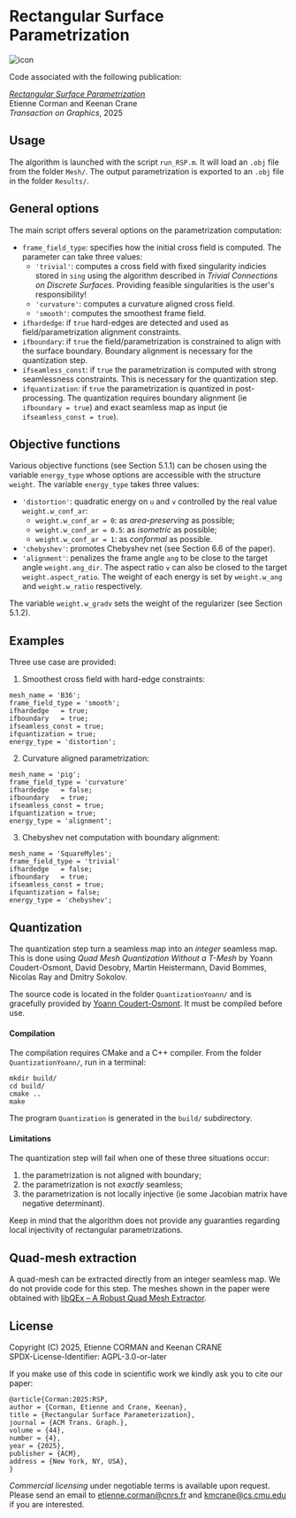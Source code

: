 # Rectangular Surface Parametrization
![icon](https://github.com/user-attachments/assets/c5910a61-4265-4186-92f2-e5a7779c25d8)

Code associated with the following publication:

[_Rectangular Surface Parametrization_](https://www.cs.cmu.edu/~kmcrane/Projects/RectangularSurfaceParameterization/RectangularSurfaceParameterization.pdf)\
Etienne Corman and Keenan Crane\
_Transaction on Graphics_, 2025

## Usage
The algorithm is launched with the script `run_RSP.m`. It will load an `.obj` file from the folder `Mesh/`. The output parametrization is exported to an `.obj` file in the folder `Results/`. 

## General options
The main script offers several options on the parametrization computation:
- `frame_field_type`: specifies how the initial cross field is computed. The parameter can take three values:
	- `'trivial'`: computes a cross field with fixed singularity indicies stored in `sing` using the algorithm described in *Trivial Connections on Discrete Surfaces*. Providing feasible singularities is the user's responsibility!
	- `'curvature'`: computes a curvature aligned cross field.
	- `'smooth'`: computes the smoothest frame field.
- `ifhardedge`: if `true` hard-edges are detected and used as field/parametrization alignment constraints.
- `ifboundary`: if `true` the field/parametrization is constrained to align with the surface boundary. Boundary alignment is necessary for the quantization step.
- `ifseamless_const`: if `true` the parametrization is computed with strong seamlessness constraints. This is necessary for the quantization step.
- `ifquantization`: if `true` the parametrization is quantized in post-processing. The quantization requires boundary alignment (ie `ifboundary = true`) and exact seamless map as input (ie `ifseamless_const = true`).

## Objective functions
Various objective functions (see Section 5.1.1) can be chosen using the variable `energy_type` whose options are accessible with the structure `weight`. The variable `energy_type` takes three values:
- `'distortion'`: quadratic energy on `u` and `v` controlled by the real value `weight.w_conf_ar`:
	- `weight.w_conf_ar = 0`: as *area-preserving* as possible;
	- `weight.w_conf_ar = 0.5`: as *isometric* as possible;
	- `weight.w_conf_ar = 1`: as *conformal* as possible.
- `'chebyshev'`: promotes Chebyshev net (see Section 6.6 of the paper).
- `'alignment'`: penalizes the frame angle `ang` to be close to the target angle `weight.ang_dir`. The aspect ratio `v` can also be closed to the target `weight.aspect_ratio`. The weight of each energy is set by `weight.w_ang` and `weight.w_ratio` respectively.

The variable `weight.w_gradv` sets the weight of the regularizer (see Section 5.1.2).

## Examples
Three use case are provided:
1. Smoothest cross field with hard-edge constraints:
```
mesh_name = 'B36';
frame_field_type = 'smooth';
ifhardedge   = true;
ifboundary   = true;
ifseamless_const = true;
ifquantization = true;
energy_type = 'distortion';
``` 
2. Curvature aligned parametrization:
```
mesh_name = 'pig';
frame_field_type = 'curvature'
ifhardedge   = false;
ifboundary   = true;
ifseamless_const = true;
ifquantization = true;
energy_type = 'alignment';
``` 
3. Chebyshev net computation with boundary alignment:
```
mesh_name = 'SquareMyles';
frame_field_type = 'trivial'
ifhardedge   = false;
ifboundary   = true;
ifseamless_const = true;
ifquantization = false;
energy_type = 'chebyshev';
``` 

## Quantization
The quantization step turn a seamless map into an *integer* seamless map. This is done using *Quad Mesh Quantization Without a T-Mesh* by Yoann Coudert-Osmont, David Desobry, Martin Heistermann, David Bommes, Nicolas Ray and Dmitry Sokolov. 

The source code is located in the folder `QuantizationYoann/` and is gracefully provided by [Yoann Coudert-Osmont](https://perso.ens-lyon.fr/yoann.coudert-osmont/). It must be compiled before use.

#### Compilation
The compilation requires CMake and a C++ compiler. From the folder `QuantizationYoann/`, run in a terminal:
```
mkdir build/
cd build/
cmake ..
make
```
The program `Quantization` is generated in the `build/` subdirectory.

#### Limitations
The quantization step will fail when one of these three situations occur:
1. the parametrization is not aligned with boundary;
2. the parametrization is not *exactly* seamless;
3. the parametrization is not locally injective (ie some Jacobian matrix have negative determinant).

Keep in mind that the algorithm does not provide any guaranties regarding local injectivity of rectangular parametrizations.

## Quad-mesh extraction
A quad-mesh can be extracted directly from an integer seamless map. We do not provide code for this step. The meshes shown in the paper were obtained with [libQEx – A Robust Quad Mesh Extractor](https://github.com/hcebke/libQEx).

## License
Copyright (C) 2025, Etienne CORMAN and Keenan CRANE \
SPDX-License-Identifier: AGPL-3.0-or-later

If you make use of this code in scientific work we kindly ask you to cite our paper:
```
@article{Corman:2025:RSP,
author = {Corman, Etienne and Crane, Keenan},
title = {Rectangular Surface Parameterization},
journal = {ACM Trans. Graph.},
volume = {44},
number = {4},
year = {2025},
publisher = {ACM},
address = {New York, NY, USA},
}
``` 

*Commercial licensing* under negotiable terms is available upon request. Please send an email to etienne.corman@cnrs.fr and kmcrane@cs.cmu.edu if you are interested.
